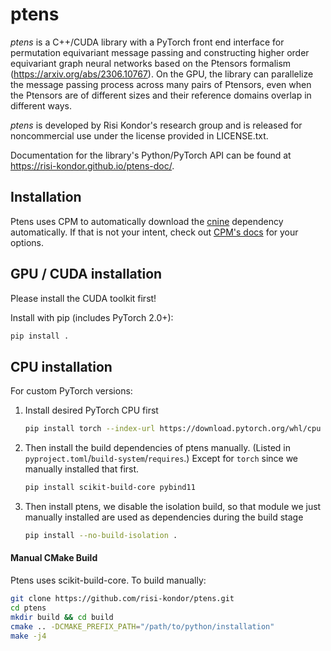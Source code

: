 # ptens

_ptens_ is a C++/CUDA library with a PyTorch front end interface for permutation equivariant message passing and 
constructing higher order equivariant graph neural networks based on the Ptensors formalism (https://arxiv.org/abs/2306.10767). 
On the GPU, the library can parallelize the message passing process across 
many pairs of Ptensors, even when the Ptensors are of different sizes and 
their reference domains overlap in different ways. 

_ptens_ is developed by Risi Kondor's research group and is released for noncommercial use 
under the license provided in LICENSE.txt. 

Documentation for the library's Python/PyTorch API can be found at https://risi-kondor.github.io/ptens-doc/.

## Installation

Ptens uses CPM to automatically download the [cnine](https://github.com/risi-kondor/cnine) dependency automatically.
If that is not your intent, check out [CPM's docs](https://github.com/cpm-cmake/CPM.cmake?tab=readme-ov-file#local-package-override) for your options.

## GPU / CUDA installation

Please install the CUDA toolkit first!

Install with pip (includes PyTorch 2.0+):
```bash
pip install .
```

## CPU installation

For custom PyTorch versions:
1. Install desired PyTorch CPU first
   ```bash
   pip install torch --index-url https://download.pytorch.org/whl/cpu
   ```
2. Then install the build dependencies of ptens manually. (Listed in `pyproject.toml`/`build-system`/`requires`.) Except for `torch` since we manually installed that first.
   ```bash
   pip install scikit-build-core pybind11
   ```
2. Then install ptens, we disable the isolation build, so that module we just manually installed are used as dependencies during the build stage
   ```bash
   pip install --no-build-isolation .
   ```

#### Manual CMake Build

Ptens uses scikit-build-core. To build manually:
```bash
git clone https://github.com/risi-kondor/ptens.git
cd ptens
mkdir build && cd build
cmake .. -DCMAKE_PREFIX_PATH="/path/to/python/installation"
make -j4
```

